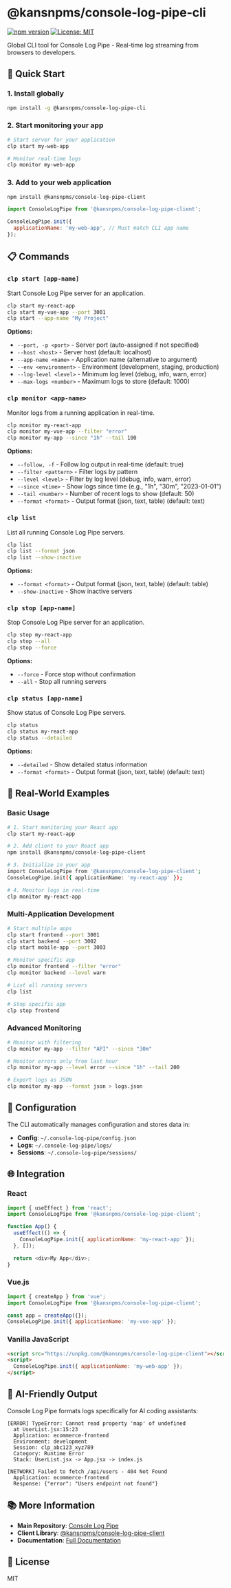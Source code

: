 # @kansnpms/console-log-pipe-cli

[![npm version](https://img.shields.io/npm/v/@kansnpms/console-log-pipe-cli.svg)](https://www.npmjs.com/package/@kansnpms/console-log-pipe-cli)
[![License: MIT](https://img.shields.io/badge/License-MIT-yellow.svg)](https://opensource.org/licenses/MIT)

Global CLI tool for Console Log Pipe - Real-time log streaming from browsers to developers.

## 🚀 Quick Start

### 1. Install globally

```bash
npm install -g @kansnpms/console-log-pipe-cli
```

### 2. Start monitoring your app

```bash
# Start server for your application
clp start my-web-app

# Monitor real-time logs
clp monitor my-web-app
```

### 3. Add to your web application

```bash
npm install @kansnpms/console-log-pipe-client
```

```javascript
import ConsoleLogPipe from '@kansnpms/console-log-pipe-client';

ConsoleLogPipe.init({
  applicationName: 'my-web-app', // Must match CLI app name
});
```

## 📋 Commands

### `clp start [app-name]`

Start Console Log Pipe server for an application.

```bash
clp start my-react-app
clp start my-vue-app --port 3001
clp start --app-name "My Project"
```

**Options:**

- `--port, -p <port>` - Server port (auto-assigned if not specified)
- `--host <host>` - Server host (default: localhost)
- `--app-name <name>` - Application name (alternative to argument)
- `--env <environment>` - Environment (development, staging, production)
- `--log-level <level>` - Minimum log level (debug, info, warn, error)
- `--max-logs <number>` - Maximum logs to store (default: 1000)

### `clp monitor <app-name>`

Monitor logs from a running application in real-time.

```bash
clp monitor my-react-app
clp monitor my-vue-app --filter "error"
clp monitor my-app --since "1h" --tail 100
```

**Options:**

- `--follow, -f` - Follow log output in real-time (default: true)
- `--filter <pattern>` - Filter logs by pattern
- `--level <level>` - Filter by log level (debug, info, warn, error)
- `--since <time>` - Show logs since time (e.g., "1h", "30m", "2023-01-01")
- `--tail <number>` - Number of recent logs to show (default: 50)
- `--format <format>` - Output format (json, text, table) (default: text)

### `clp list`

List all running Console Log Pipe servers.

```bash
clp list
clp list --format json
clp list --show-inactive
```

**Options:**

- `--format <format>` - Output format (json, text, table) (default: table)
- `--show-inactive` - Show inactive servers

### `clp stop [app-name]`

Stop Console Log Pipe server for an application.

```bash
clp stop my-react-app
clp stop --all
clp stop --force
```

**Options:**

- `--force` - Force stop without confirmation
- `--all` - Stop all running servers

### `clp status [app-name]`

Show status of Console Log Pipe servers.

```bash
clp status
clp status my-react-app
clp status --detailed
```

**Options:**

- `--detailed` - Show detailed status information
- `--format <format>` - Output format (json, text, table) (default: text)

## 🎯 Real-World Examples

### Basic Usage

```bash
# 1. Start monitoring your React app
clp start my-react-app

# 2. Add client to your React app
npm install @kansnpms/console-log-pipe-client

# 3. Initialize in your app
import ConsoleLogPipe from '@kansnpms/console-log-pipe-client';
ConsoleLogPipe.init({ applicationName: 'my-react-app' });

# 4. Monitor logs in real-time
clp monitor my-react-app
```

### Multi-Application Development

```bash
# Start multiple apps
clp start frontend --port 3001
clp start backend --port 3002
clp start mobile-app --port 3003

# Monitor specific app
clp monitor frontend --filter "error"
clp monitor backend --level warn

# List all running servers
clp list

# Stop specific app
clp stop frontend
```

### Advanced Monitoring

```bash
# Monitor with filtering
clp monitor my-app --filter "API" --since "30m"

# Monitor errors only from last hour
clp monitor my-app --level error --since "1h" --tail 200

# Export logs as JSON
clp monitor my-app --format json > logs.json
```

## 🔧 Configuration

The CLI automatically manages configuration and stores data in:

- **Config**: `~/.console-log-pipe/config.json`
- **Logs**: `~/.console-log-pipe/logs/`
- **Sessions**: `~/.console-log-pipe/sessions/`

## 🌐 Integration

### React

```javascript
import { useEffect } from 'react';
import ConsoleLogPipe from '@kansnpms/console-log-pipe-client';

function App() {
  useEffect(() => {
    ConsoleLogPipe.init({ applicationName: 'my-react-app' });
  }, []);

  return <div>My App</div>;
}
```

### Vue.js

```javascript
import { createApp } from 'vue';
import ConsoleLogPipe from '@kansnpms/console-log-pipe-client';

const app = createApp({});
ConsoleLogPipe.init({ applicationName: 'my-vue-app' });
```

### Vanilla JavaScript

```html
<script src="https://unpkg.com/@kansnpms/console-log-pipe-client"></script>
<script>
  ConsoleLogPipe.init({ applicationName: 'my-web-app' });
</script>
```

## 🤖 AI-Friendly Output

Console Log Pipe formats logs specifically for AI coding assistants:

```
[ERROR] TypeError: Cannot read property 'map' of undefined
  at UserList.jsx:15:23
  Application: ecommerce-frontend
  Environment: development
  Session: clp_abc123_xyz789
  Category: Runtime Error
  Stack: UserList.jsx -> App.jsx -> index.js

[NETWORK] Failed to fetch /api/users - 404 Not Found
  Application: ecommerce-frontend
  Response: {"error": "Users endpoint not found"}
```

## 📚 More Information

- **Main Repository**: [Console Log Pipe](https://github.com/kgptapps/consolelogpipe)
- **Client Library**:
  [@kansnpms/console-log-pipe-client](https://www.npmjs.com/package/@kansnpms/console-log-pipe-client)
- **Documentation**: [Full Documentation](https://github.com/kgptapps/consolelogpipe#readme)

## 📄 License

MIT
